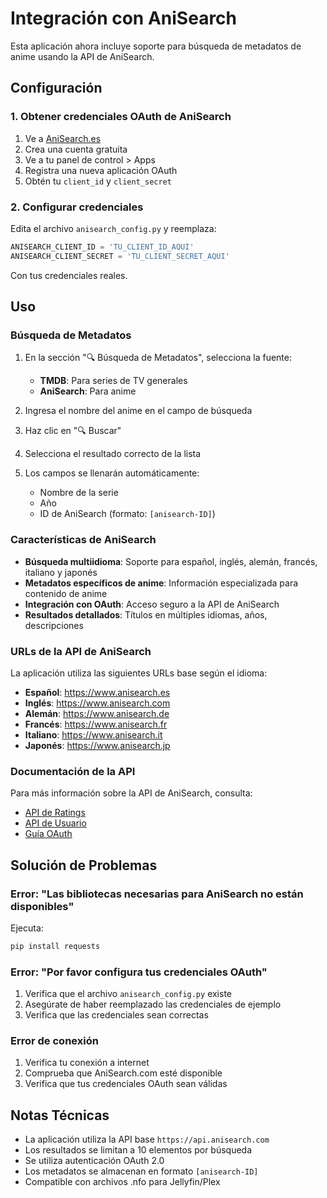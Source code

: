 # Integración con AniSearch

Esta aplicación ahora incluye soporte para búsqueda de metadatos de anime usando la API de AniSearch.

## Configuración

### 1. Obtener credenciales OAuth de AniSearch

1. Ve a [AniSearch.es](https://www.anisearch.es/)
2. Crea una cuenta gratuita
3. Ve a tu panel de control > Apps
4. Registra una nueva aplicación OAuth
5. Obtén tu `client_id` y `client_secret`

### 2. Configurar credenciales

Edita el archivo `anisearch_config.py` y reemplaza:

```python
ANISEARCH_CLIENT_ID = 'TU_CLIENT_ID_AQUI'
ANISEARCH_CLIENT_SECRET = 'TU_CLIENT_SECRET_AQUI'
```

Con tus credenciales reales.

## Uso

### Búsqueda de Metadatos

1. En la sección "🔍 Búsqueda de Metadatos", selecciona la fuente:
   - **TMDB**: Para series de TV generales
   - **AniSearch**: Para anime

2. Ingresa el nombre del anime en el campo de búsqueda

3. Haz clic en "🔍 Buscar"

4. Selecciona el resultado correcto de la lista

5. Los campos se llenarán automáticamente:
   - Nombre de la serie
   - Año
   - ID de AniSearch (formato: `[anisearch-ID]`)

### Características de AniSearch

- **Búsqueda multiidioma**: Soporte para español, inglés, alemán, francés, italiano y japonés
- **Metadatos específicos de anime**: Información especializada para contenido de anime
- **Integración con OAuth**: Acceso seguro a la API de AniSearch
- **Resultados detallados**: Títulos en múltiples idiomas, años, descripciones

### URLs de la API de AniSearch

La aplicación utiliza las siguientes URLs base según el idioma:

- **Español**: https://www.anisearch.es
- **Inglés**: https://www.anisearch.com
- **Alemán**: https://www.anisearch.de
- **Francés**: https://www.anisearch.fr
- **Italiano**: https://www.anisearch.it
- **Japonés**: https://www.anisearch.jp

### Documentación de la API

Para más información sobre la API de AniSearch, consulta:

- [API de Ratings](https://api.anisearch.com/docs/api_ratings.html)
- [API de Usuario](https://api.anisearch.com/docs/api_user.html)
- [Guía OAuth](https://api.anisearch.com/docs/oauth_guide.html)

## Solución de Problemas

### Error: "Las bibliotecas necesarias para AniSearch no están disponibles"

Ejecuta:
```bash
pip install requests
```

### Error: "Por favor configura tus credenciales OAuth"

1. Verifica que el archivo `anisearch_config.py` existe
2. Asegúrate de haber reemplazado las credenciales de ejemplo
3. Verifica que las credenciales sean correctas

### Error de conexión

1. Verifica tu conexión a internet
2. Comprueba que AniSearch.com esté disponible
3. Verifica que tus credenciales OAuth sean válidas

## Notas Técnicas

- La aplicación utiliza la API base `https://api.anisearch.com`
- Los resultados se limitan a 10 elementos por búsqueda
- Se utiliza autenticación OAuth 2.0
- Los metadatos se almacenan en formato `[anisearch-ID]`
- Compatible con archivos .nfo para Jellyfin/Plex